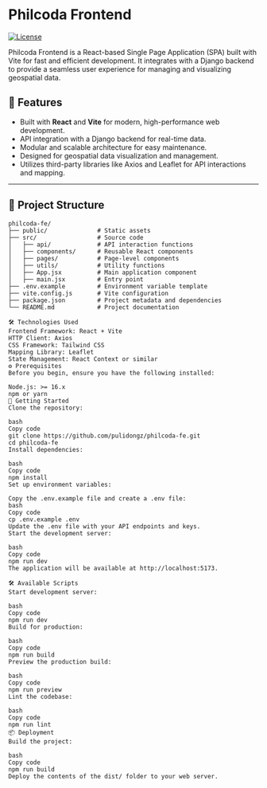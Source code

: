 # Philcoda Frontend

[![License](https://img.shields.io/badge/license-MIT-blue.svg)](LICENSE)

Philcoda Frontend is a React-based Single Page Application (SPA) built with Vite for fast and efficient development. It integrates with a Django backend to provide a seamless user experience for managing and visualizing geospatial data.

## 🚀 Features

- Built with **React** and **Vite** for modern, high-performance web development.
- API integration with a Django backend for real-time data.
- Modular and scalable architecture for easy maintenance.
- Designed for geospatial data visualization and management.
- Utilizes third-party libraries like Axios and Leaflet for API interactions and mapping.

---

## 📂 Project Structure

```plaintext
philcoda-fe/
├── public/              # Static assets
├── src/                 # Source code
│   ├── api/             # API interaction functions
│   ├── components/      # Reusable React components
│   ├── pages/           # Page-level components
│   ├── utils/           # Utility functions
│   ├── App.jsx          # Main application component
│   ├── main.jsx         # Entry point
├── .env.example         # Environment variable template
├── vite.config.js       # Vite configuration
├── package.json         # Project metadata and dependencies
└── README.md            # Project documentation

🛠️ Technologies Used
Frontend Framework: React + Vite
HTTP Client: Axios
CSS Framework: Tailwind CSS
Mapping Library: Leaflet
State Management: React Context or similar
⚙️ Prerequisites
Before you begin, ensure you have the following installed:

Node.js: >= 16.x
npm or yarn
🚀 Getting Started
Clone the repository:

bash
Copy code
git clone https://github.com/pulidongz/philcoda-fe.git
cd philcoda-fe
Install dependencies:

bash
Copy code
npm install
Set up environment variables:

Copy the .env.example file and create a .env file:
bash
Copy code
cp .env.example .env
Update the .env file with your API endpoints and keys.
Start the development server:

bash
Copy code
npm run dev
The application will be available at http://localhost:5173.

🛠️ Available Scripts
Start development server:

bash
Copy code
npm run dev
Build for production:

bash
Copy code
npm run build
Preview the production build:

bash
Copy code
npm run preview
Lint the codebase:

bash
Copy code
npm run lint
📦 Deployment
Build the project:

bash
Copy code
npm run build
Deploy the contents of the dist/ folder to your web server.

```
